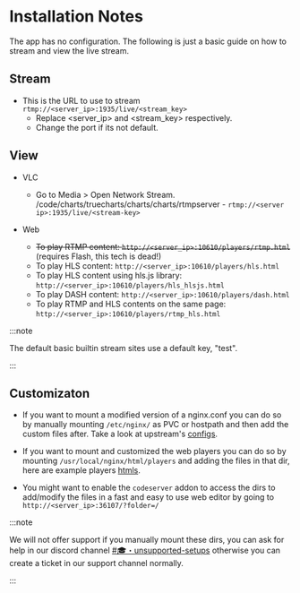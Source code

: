 # Installation Notes

The app has no configuration. The following is just a basic guide on how to stream and view the live stream.

## Stream

- This is the URL to use to stream `rtmp://<server_ip>:1935/live/<stream_key>`
  - Replace <server_ip> and <stream_key> respectively.
  - Change the port if its not default.

## View

- VLC
  - Go to Media > Open Network Stream.
    /code/charts/truecharts/charts/charts/rtmpserver - `rtmp://<server ip>:1935/live/<stream-key>`

- Web
  - ~~To play RTMP content: `http://<server_ip>:10610/players/rtmp.html`~~ (requires Flash, this tech is dead!)
  - To play HLS content: `http://<server_ip>:10610/players/hls.html`
  - To play HLS content using hls.js library: `http://<server_ip>:10610/players/hls_hlsjs.html`
  - To play DASH content: `http://<server_ip>:10610/players/dash.html`
  - To play RTMP and HLS contents on the same page: `http://<server_ip>:10610/players/rtmp_hls.html`

:::note

The default basic builtin stream sites use a default key, "test".

:::

## Customizaton

- If you want to mount a modified version of a nginx.conf you can do so by manually mounting `/etc/nginx/` as PVC or hostpath and then add the custom files after. Take a look at upstream's [configs](https://github.com/TareqAlqutami/rtmp-hls-server/tree/master/conf).

- If you want to mount and customized the web players you can do so by mounting `/usr/local/nginx/html/players` and adding the files in that dir, here are example players [htmls](https://github.com/TareqAlqutami/rtmp-hls-server/tree/master/players).

- You might want to enable the `codeserver` addon to access the dirs to add/modify the files in a fast and easy to use web editor by going to `http://<server_ip>:36107/?folder=/`

:::note

We will not offer support if you manually mount these dirs, you can ask for help in our discord channel [#🎓・unsupported-setups](https://discord.gg/JRU6gUjeMJ) otherwise you can create a ticket in our support channel normally.

:::
